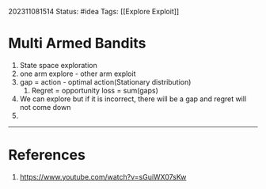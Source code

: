 202311081514
Status: #idea
Tags: [[Explore Exploit]]

# Multi Armed Bandits

1. State space exploration
2. one arm explore - other arm exploit 
3. gap = action - optimal action(Stationary distribution)
	1. Regret = opportunity loss = sum(gaps)
4. We can explore but if it is incorrect, there will be a gap and regret will not come down
5. 
---
# References

1. https://www.youtube.com/watch?v=sGuiWX07sKw